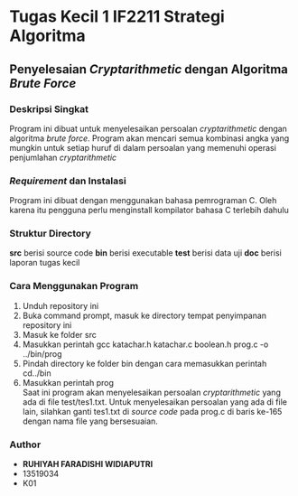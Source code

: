 # Tugas Kecil 1 IF2211 Strategi Algoritma
## Penyelesaian *Cryptarithmetic* dengan Algoritma *Brute Force*
### Deskripsi Singkat
Program ini dibuat untuk menyelesaikan persoalan *cryptarithmetic* dengan algoritma *brute force*. Program akan mencari semua kombinasi angka yang mungkin untuk setiap huruf di dalam persoalan yang memenuhi operasi penjumlahan *cryptarithmetic*
### *Requirement* dan Instalasi
Program ini dibuat dengan menggunakan bahasa pemrograman C. Oleh karena itu pengguna perlu menginstall kompilator bahasa C terlebih dahulu
### Struktur Directory
__src__ berisi source code
__bin__ berisi executable
__test__ berisi data uji
__doc__ berisi laporan tugas kecil
### Cara Menggunakan Program
1. Unduh repository ini
2. Buka command prompt, masuk ke directory tempat penyimpanan repository ini
3. Masuk ke folder src
4. Masukkan perintah gcc katachar.h katachar.c boolean.h prog.c -o ../bin/prog
5. Pindah directory ke folder bin dengan cara memasukkan perintah cd../bin
6. Masukkan perintah prog <br/>
Saat ini program akan menyelesaikan persoalan *cryptarithmetic* yang ada di file test/tes1.txt. Untuk menyelesaikan persoalan yang ada di file lain, silahkan ganti tes1.txt di *source code* pada prog.c di baris ke-165 dengan nama file yang bersesuaian.
### Author
* __RUHIYAH FARADISHI WIDIAPUTRI__
* 13519034
* K01
